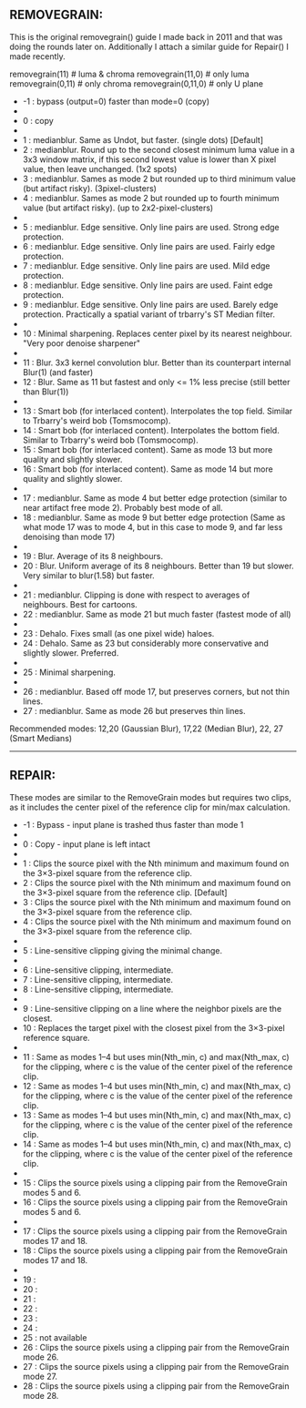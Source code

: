 ## REMOVEGRAIN:

This is the original removegrain() guide I made back in 2011 and that was doing the rounds later on.
Additionally I attach a similar guide for Repair() I made recently.


removegrain(11)     # luma & chroma
removegrain(11,0)   # only luma
removegrain(0,11)   # only chroma
removegrain(0,11,0) # only U plane


*  -1 : bypass (output=0) faster than mode=0 (copy)
*   
*   0 : copy
*   
*   1 : medianblur. Same as Undot, but faster. (single dots) [Default]
*   2 : medianblur. Round up to the second closest minimum luma value in a 3x3 window matrix, if this second lowest value is lower than X pixel value, then leave unchanged. (1x2 spots)
*   3 : medianblur. Sames as mode 2 but rounded up to third  minimum value (but artifact risky). (3pixel-clusters)
*   4 : medianblur. Sames as mode 2 but rounded up to fourth minimum value (but artifact risky). (up to 2x2-pixel-clusters)
*   
*   5 : medianblur. Edge sensitive. Only line pairs are used. Strong  edge protection.
*   6 : medianblur. Edge sensitive. Only line pairs are used. Fairly  edge protection.
*   7 : medianblur. Edge sensitive. Only line pairs are used. Mild    edge protection.
*   8 : medianblur. Edge sensitive. Only line pairs are used. Faint   edge protection.
*   9 : medianblur. Edge sensitive. Only line pairs are used. Barely  edge protection. Practically a spatial variant of trbarry's ST Median filter.
 *   
*   10 : Minimal sharpening. Replaces center pixel by its nearest neighbour. "Very poor denoise sharpener"
*   
*   11 : Blur. 3x3 kernel convolution blur. Better than its counterpart internal Blur(1) (and faster)
*   12 : Blur. Same as 11 but fastest and only <= 1% less precise (still better than Blur(1))
*   
*   13 : Smart bob (for interlaced content). Interpolates the top field.    Similar to Trbarry's weird bob (Tomsmocomp).
*   14 : Smart bob (for interlaced content). Interpolates the bottom field. Similar to Trbarry's weird bob (Tomsmocomp).
*   15 : Smart bob (for interlaced content). Same as mode 13 but more quality and slightly slower.
*   16 : Smart bob (for interlaced content). Same as mode 14 but more quality and slightly slower.
*   
*   17 : medianblur. Same as mode 4 but better edge protection (similar to near artifact free mode 2). Probably best mode of all.
*   18 : medianblur. Same as mode 9 but better edge protection (Same as what mode 17 was to mode 4, but in this case to mode 9, and far less denoising than mode 17)
*   
*   19 : Blur.         Average of its 8 neighbours.
*   20 : Blur. Uniform average of its 8 neighbours. Better than 19 but slower. Very similar to blur(1.58) but faster.
*   
*   21 : medianblur. Clipping is done with respect to averages of neighbours. Best for cartoons.
*   22 : medianblur. Same as mode 21 but much faster (fastest mode of all)
*   
*   23 : Dehalo. Fixes small (as one pixel wide) haloes.
*   24 : Dehalo. Same as 23 but considerably more conservative and slightly slower. Preferred.
*   
*   25 : Minimal sharpening.
*   
*   26 : medianblur. Based off mode 17, but preserves corners, but not thin lines.
*   27 : medianblur. Same as mode 26 but preserves thin lines.


Recommended modes: 12,20 (Gaussian Blur), 17,22 (Median Blur), 22, 27 (Smart Medians)


------


## REPAIR:

These modes are similar to the RemoveGrain modes but requires two clips, as it includes the center pixel of the reference clip for min/max calculation.

*  -1 : Bypass - input plane is trashed thus faster than mode 1
*   
*   0 : Copy - input plane is left intact
*   
*   1 : Clips the source pixel with the Nth minimum and maximum found on the 3×3-pixel square from the reference clip.
*   2 : Clips the source pixel with the Nth minimum and maximum found on the 3×3-pixel square from the reference clip. [Default]
*   3 : Clips the source pixel with the Nth minimum and maximum found on the 3×3-pixel square from the reference clip.
*   4 : Clips the source pixel with the Nth minimum and maximum found on the 3×3-pixel square from the reference clip.
*   
*   5 : Line-sensitive clipping giving the minimal change.
*   
*   6 : Line-sensitive clipping, intermediate.
*   7 : Line-sensitive clipping, intermediate.
*   8 : Line-sensitive clipping, intermediate.
*   
*   9 : Line-sensitive clipping on a line where the neighbor pixels are the closest.
*   10 : Replaces the target pixel with the closest pixel from the 3×3-pixel reference square.
*   
*   11 : Same as modes 1–4 but uses min(Nth_min, c) and max(Nth_max, c) for the clipping, where c is the value of the center pixel of the reference clip.
*   12 : Same as modes 1–4 but uses min(Nth_min, c) and max(Nth_max, c) for the clipping, where c is the value of the center pixel of the reference clip.
*   13 : Same as modes 1–4 but uses min(Nth_min, c) and max(Nth_max, c) for the clipping, where c is the value of the center pixel of the reference clip.
*   14 : Same as modes 1–4 but uses min(Nth_min, c) and max(Nth_max, c) for the clipping, where c is the value of the center pixel of the reference clip.
*   
*   15 : Clips the source pixels using a clipping pair from the RemoveGrain modes 5 and 6.
*   16 : Clips the source pixels using a clipping pair from the RemoveGrain modes 5 and 6.
*   
*   17 : Clips the source pixels using a clipping pair from the RemoveGrain modes 17 and 18.
*   18 : Clips the source pixels using a clipping pair from the RemoveGrain modes 17 and 18.
*   
*   19 :
*   20 :
*   21 :
*   22 :
*   23 :
*   24 :
*   25 : not available
*   26 : Clips the source pixels using a clipping pair from the RemoveGrain mode 26.
*   27 : Clips the source pixels using a clipping pair from the RemoveGrain mode 27.
*   28 : Clips the source pixels using a clipping pair from the RemoveGrain mode 28.

